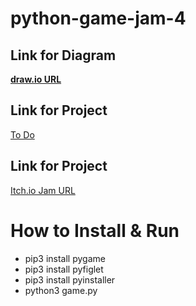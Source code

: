 # python-game-jam-4

## Link for Diagram
[**draw.io URL**](https://app.diagrams.net/#G1nsLd9JeE7rMO8jwjvZlMnjNApgCc7dCh)

## Link for Project
[To Do](https://github.com/users/marcelo-rg/projects/2/views/2)

## Link for Project
[Itch.io Jam URL](https://itch.io/jam/python-game-jam-4)

# How to Install & Run
- pip3 install pygame
- pip3 install pyfiglet
- pip3 install pyinstaller
- python3 game.py
